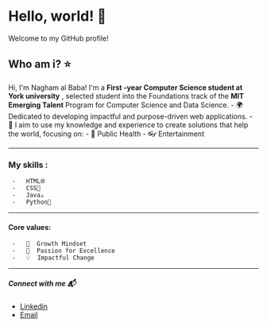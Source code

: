  # Hello, world! 💫

 Welcome to my GitHub profile!


  ## Who am i? ⭐️


Hi, I'm Nagham al Baba! I'm a    **First -year Computer Science student at York university**  , selected student into the Foundations track of the **MIT Emerging Talent** Program for Computer Science and Data Science.
    -    🌍  Dedicated to developing impactful and purpose-driven web applications.
    -    🌱  I aim to use my knowledge and experience to create solutions that help the world, focusing on:
    -    💊  Public Health
    -    👓  Entertainment

---


  ### My skills :


     -   HTML🌐
     -   CSS🎨
     -   Java☕️
     -   Python🐍

---


 #### Core values:
   

     -   🌟  Growth Mindset
     -   🚀  Passion for Excellence
     -   💡  Impactful Change

---


 ##### Connect with me 📬


   - [Linkedin](linkedin.com/in/nagham-al-baba-457958339)
   - [Email](naghambaba1@gmail.com)
